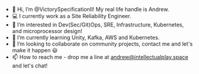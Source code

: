 - 👋 Hi, I’m @VictorySpecificationII! My real life handle is Andrew.
- :computer: I currently work as a Site Reliability Engineer.
- 👀 I’m interested in Dev(Sec/Git)Ops, SRE, Infrastructure, Kubernetes, and microprocessor design!
- 🌱 I’m currently learning Unity, Kafka, AWS and Kubernetes.
- 💞️ I’m looking to collaborate on community projects, contact me and let's make it happen 😃
- 📫 How to reach me - drop me a line at andrew@intellectualplay.space and let's chat!

<!---
VictorySpecificationII/VictorySpecificationII is a ✨ special ✨ repository because its `README.md` (this file) appears on your GitHub profile.
You can click the Preview link to take a look at your changes.
--->
